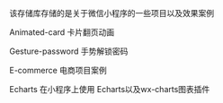 ﻿该存储库存储的是关于微信小程序的一些项目以及效果案例


Animated-card  卡片翻页动画

Gesture-password   手势解锁密码

E-commerce  电商项目案例

Echarts   在小程序上使用 Echarts以及wx-charts图表插件


